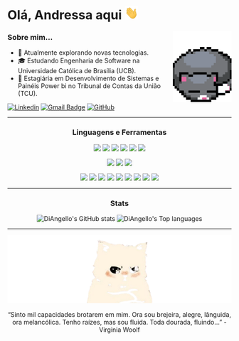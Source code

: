 # Olá, Andressa aqui <img alt="GIF" width="30px" height="30" src="https://github.com/DiAngello/DiAngello/blob/main/assets/Hi.gif"/>

<img align="right" alt="GIF" height="160px" src="https://github.com/DiAngello/DiAngello/blob/main/assets/cat-pixelated.gif" />

### Sobre mim...
- 🌱 Atualmente explorando novas tecnologias.
- 🎓 Estudando Engenharia de Software na Universidade Católica de Brasília (UCB).
- 💼 Estagiária em Desenvolvimento de Sistemas e Painéis Power bi no Tribunal de Contas da União (TCU).

[![Linkedin](https://img.shields.io/badge/-Linkedin-blue?style=flat-square&logo=Linkedin&logoColor=white&link=https://www.linkedin.com/in/andressa-de-souza-88808721b)](https://www.linkedin.com/in/andressa-de-souza-88808721b)
[![Gmail Badge](https://img.shields.io/badge/-andressa.gabrielly.ofc@gmail.com-006bed?style=flat-square&logo=Gmail&logoColor=white&link=mailto:andressa.gabrielly.ofc@gmail.com)](mailto:andressa.gabrielly.ofc@gmail.com)
[![GitHub](https://img.shields.io/github/followers/DiAngello?label=follow&style=social)](https://github.com/DiAngello)
<hr>

<h3 align="center">Linguagens e Ferramentas</h3>
<p align="center">
  <img src="https://img.shields.io/badge/CSS3-1572B6?style=for-the-badge&logo=css3&logoColor=white" />
  <img src="https://img.shields.io/badge/HTML5-E34F26?style=for-the-badge&logo=html5&logoColor=white" />
  <img src="https://img.shields.io/badge/JavaScript-323330?style=for-the-badge&logo=javascript&logoColor=F7DF1E" />
  <img src="https://img.shields.io/badge/typescript-%23007ACC.svg?style=for-the-badge&logo=typescript&logoColor=white" />
  <img src="https://img.shields.io/badge/java-%23ED8B00.svg?style=for-the-badge&logo=openjdk&logoColor=white" />
  <img src="https://img.shields.io/badge/Python-FFD43B?style=for-the-badge&logo=python&logoColor=blue" />
</p><p align="center">
  <img src="https://img.shields.io/badge/MongoDB-%234ea94b.svg?style=for-the-badge&logo=mongodb&logoColor=white" />
  <img src="https://img.shields.io/badge/MySQL-005C84?style=for-the-badge&logo=mysql&logoColor=white" />
  <img src="https://img.shields.io/badge/Oracle-F80000?style=for-the-badge&logo=Oracle&logoColor=white" />
</p>
<p align="center">
  <img src="https://img.shields.io/badge/Angular-DD0031?style=for-the-badge&logo=angular&logoColor=white" />
  <img src="https://img.shields.io/badge/node.js-6DA55F?style=for-the-badge&logo=node.js&logoColor=white" />
  <img src="https://img.shields.io/badge/Microsoft_Excel-217346?style=for-the-badge&logo=microsoft-excel&logoColor=white" />
  <img src="https://img.shields.io/badge/GIT-E44C30?style=for-the-badge&logo=git&logoColor=white" />
  <img src="https://img.shields.io/badge/GitHub-100000?style=for-the-badge&logo=github&logoColor=white" />
  <img src="https://img.shields.io/badge/Postman-FF6C37?style=for-the-badge&logo=postman&logoColor=white" />
  <img src="https://img.shields.io/badge/Microsoft%20SQL%20Server-CC2927?style=for-the-badge&logo=microsoft%20sql%20server&logoColor=white" />
  <img src="https://img.shields.io/badge/Numpy-777BB4?style=for-the-badge&logo=numpy&logoColor=white" />
  <img src="https://img.shields.io/badge/PowerBI-F2C811?style=for-the-badge&logo=Power%20BI&logoColor=white" />
</p>
<hr>

<h3 align="center">Stats</h3>
<p align="center">
  <img src="https://github-readme-stats-sigma-five.vercel.app/api?username=DiAngello&show_icons=true&theme=radical" alt="DiAngello's GitHub stats" />
  <img src="https://github-readme-stats-sigma-five.vercel.app/api/top-langs/?username=DiAngello&layout=compact&theme=radical" alt="DiAngello's Top languages" />
</p>

<hr>
<p align="center">
  <img src="https://github.com/DiAngello/DiAngello/blob/main/assets/cat-removebg-preview.png" />
</p>

<p align="center">“Sinto mil capacidades brotarem em mim. Ora sou brejeira, alegre, lânguida, ora melancólica. Tenho raízes, mas sou fluida. Toda dourada, fluindo…”
- Virginia Woolf </p>

